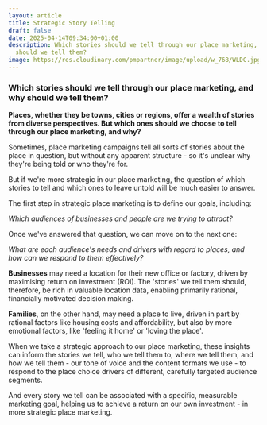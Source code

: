```yaml
---
layout: article
title: Strategic Story Telling
draft: false
date: 2025-04-14T09:34:00+01:00
description: Which stories should we tell through our place marketing, and why
  should we tell them?
image: https://res.cloudinary.com/pmpartner/image/upload/w_768/WLDC.jpg
---
```

### Which stories should we tell through our place marketing, and why should we tell them?
**Places, whether they be towns, cities or regions, offer a wealth of stories from diverse perspectives. But which ones should we choose to tell through our place marketing, and why?** 

Sometimes, place marketing campaigns tell all sorts of stories about the place in question, but without any apparent structure - so it's unclear why they're being told or who they're for.

But if we're more strategic in our place marketing, the question of which stories to tell and which ones to leave untold will be much easier to answer. 

The first step in strategic place marketing is to define our goals, including:

*Which audiences of businesses and people are we trying to attract?*

Once we've answered that question, we can move on to the next one:

*What are each audience's needs and drivers with regard to places, and how can we respond to them effectively?* 

**Businesses** may need a location for their new office or factory, driven by maximising return on investment (ROI). The 'stories' we tell them should, therefore, be rich in valuable location data, enabling primarily rational, financially motivated decision making. 

**Families**, on the other hand, may need a place to live, driven in part by rational factors like housing costs and affordability, but also by more emotional factors, like 'feeling it home' or 'loving the place'. 

When we take a strategic approach to our place marketing, these insights can inform the stories we tell, who we tell them to, where we tell them, and how we tell them - our tone of voice and the content formats we use - to respond to the place choice drivers of different, carefully targeted audience segments.

And every story we tell can be associated with a specific, measurable marketing goal, helping us to achieve a return on our own investment - in more strategic place marketing.
